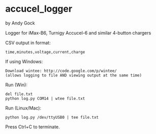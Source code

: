 accucel_logger
==============

by Andy Gock

Logger for iMax-B6, Turnigy Accucel-6 and similar 4-button chargers

CSV output in format:

	time,minutes,voltage,current,charge

If using Windows:

	Download wintee: http://code.google.com/p/wintee/
	(allows logging to file AND viewing output at the same time)

Run (Win):

	del file.txt
	python log.py COM14 | wtee file.txt

Run (Linux/Mac):

	python log.py /dev/ttyUSB0 | tee file.txt

Press Ctrl+C to terminate.

